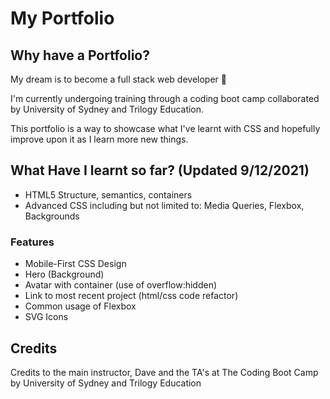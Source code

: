 # My Portfolio

## Why have a Portfolio?

My dream is to become a full stack web developer :stars:

I'm currently undergoing training through a coding boot camp collaborated by University of Sydney and Trilogy Education.

This portfolio is a way to showcase what I've learnt with CSS and hopefully improve upon it as I learn more new things.

## What Have I learnt so far? (Updated 9/12/2021)

- HTML5 Structure, semantics, containers
- Advanced CSS including but not limited to: Media Queries, Flexbox, Backgrounds

### Features

- Mobile-First CSS Design
- Hero (Background)
- Avatar with container (use of overflow:hidden)
- Link to most recent project (html/css code refactor)
- Common usage of Flexbox
- SVG Icons

## Credits

Credits to the main instructor, Dave and the TA's at The Coding Boot Camp by University of Sydney and Trilogy Education
